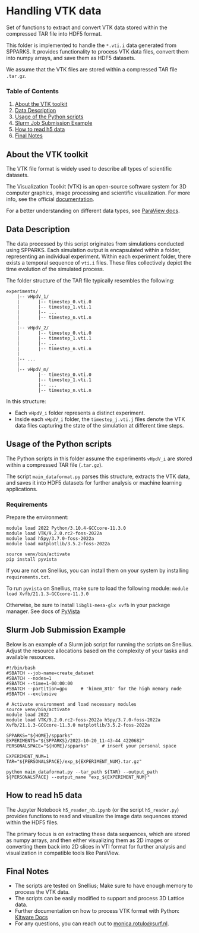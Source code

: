 # Handling VTK data

Set of functions to extract and convert VTK data stored within the compressed TAR file into HDF5 format.

This folder is implemented to handle the `*.vti.i` data generated from SPPARKS. It provides functionality to process VTK data files, convert them into numpy arrays, and save them as HDF5 datasets.

We assume that the VTK files are stored within a compressed TAR file `.tar.gz`.

### Table of Contents
1. [About the VTK toolkit](#about-the-vtk-toolkit)
2. [Data Description](#data-description)
3. [Usage of the Python scripts](#usage-of-the-python-scripts)
4. [Slurm Job Submission Example](#slurm-job-submission-example)
5. [How to read h5 data](#how-to-read-h5-data)
6. [Final Notes](#final-notes)

## About the VTK toolkit
The VTK file format is widely used to describe all types of scientific datasets.

The Visualization Toolkit (VTK) is an open-source software system for 3D computer graphics, image processing and scientific visualization. For more info, see the official [documentation](https://vtk.org/Wiki/VTK/Tutorials).

For a better understanding on different data types, see [ParaView docs](https://docs.paraview.org/en/latest/UsersGuide/understandingData.html).

## Data Description 
The data processed by this script originates from simulations conducted using SPPARKS. Each simulation output is encapsulated within a folder, representing an individual experiment. Within each experiment folder, there exists a temporal sequence of `vti.i` files. These files collectively depict the time evolution of the simulated process.

The folder structure of the TAR file typically resembles the following:

```
experiments/
    |-- vHpdV_1/
    |       |-- timestep_0.vti.0
    |       |-- timestep_1.vti.1
    |       |-- ...
    |       |-- timestep_n.vti.n
    |
    |-- vHpdV_2/
    |       |-- timestep_0.vti.0
    |       |-- timestep_1.vti.1
    |       |-- ...
    |       |-- timestep_n.vti.n
    |
    |-- ...
    |
    |-- vHpdV_m/
            |-- timestep_0.vti.0
            |-- timestep_1.vti.1
            |-- ...
            |-- timestep_n.vti.n
```

In this structure:

- Each `vHpdV_i` folder represents a distinct experiment.
- Inside each `vHpdV_i` folder, the `timestep_j.vti.j` files denote the VTK data files capturing the state of the simulation at different time steps.

## Usage of the Python scripts
The Python scripts in this folder assume the experiments `vHpdV_i` are stored within a compressed TAR file (`.tar.gz`).

The script `main_dataformat.py` parses this structure, extracts the VTK data, and saves it into HDF5 datasets for further analysis or machine learning applications.
### Requirements
Prepare the environment:
```
module load 2022 Python/3.10.4-GCCcore-11.3.0
module load VTK/9.2.0.rc2-foss-2022a
module load h5py/3.7.0-foss-2022a  
module load matplotlib/3.5.2-foss-2022a

source venv/bin/activate
pip install pyvista
```
If you are not on Snellius, you can install them on your system by installing `requirements.txt`.

To run `pyvista` on Snellius, make sure to load the following module:
`module load Xvfb/21.1.3-GCCcore-11.3.0`

Otherwise, be sure to install `libgl1-mesa-glx xvfb` in your package manager. See docs of [PyVista](https://docs.pyvista.org/version/stable/api/utilities/_autosummary/pyvista.start_xvfb.html)

## Slurm Job Submission Example

Below is an example of a Slurm job script for running the scripts on Snellius. Adjust the resource allocations based on the complexity of your tasks and available resources.

```
#!/bin/bash
#SBATCH --job-name=create_dataset
#SBATCH --nodes=1
#SBATCH --time=1-00:00:00
#SBATCH --partition=gpu     # 'himem_8tb' for the high memory node
#SBATCH --exclusive

# Activate environment and load necessary modules
source venv/bin/activate
module load 2022 
module load VTK/9.2.0.rc2-foss-2022a h5py/3.7.0-foss-2022a Xvfb/21.1.3-GCCcore-11.3.0 matplotlib/3.5.2-foss-2022a

SPPARKS="${HOME}/spparks"
EXPERIMENTS="${SPPARKS}/2023-10-20_11-43-44_4220682"
PERSONALSPACE="${HOME}/spparks"     # insert your personal space

EXPERIMENT_NUM=1
TAR="${PERSONALSPACE}/exp_${EXPERIMENT_NUM}.tar.gz"

python main_dataformat.py --tar_path ${TAR} --output_path ${PERSONALSPACE} --output_name "exp_${EXPERIMENT_NUM}"

```

## How to read h5 data
The Jupyter Notebook `h5_reader_nb.ipynb` (or the script `h5_reader.py`) provides functions to read and visualize the image data sequences stored within the HDF5 files. 

The primary focus is on extracting these data sequences, which are stored as numpy arrays, and then either visualizing them as 2D images or converting them back into 2D slices in VTI format for further analysis and visualization in compatible tools like ParaView.

## Final Notes
- The scripts are tested on Snellius; Make sure to have enough memory to process the VTK data.
- The scripts can be easily modified to support and process 3D Lattice data.
- Further documentation on how to process VTK format with Python: [Kitware Docs](https://www.kitware.com/easy-data-conversion-to-vtk-with-python/)
- For any questions, you can reach out to monica.rotulo@surf.nl.

